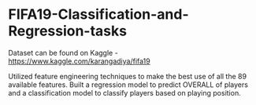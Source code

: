 # FIFA19-Classification-and-Regression-tasks
Dataset can be found on Kaggle - https://www.kaggle.com/karangadiya/fifa19

Utilized feature engineering techniques to make the best use of all the 89 available features.
Built a regression model to predict OVERALL of players and a classification model to classify players based on playing position.

